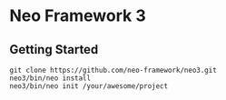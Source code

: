 # Neo Framework 3

## Getting Started

```
git clone https://github.com/neo-framework/neo3.git
neo3/bin/neo install
neo3/bin/neo init /your/awesome/project
```
